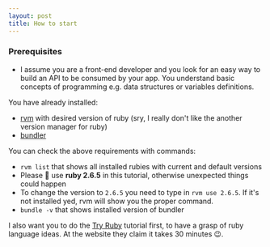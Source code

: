 ```yaml
---
layout: post
title: How to start
---
```


### Prerequisites

- I assume you are a front-end developer and you look for an easy way to build an API to be consumed by your app. You understand basic concepts of programming e.g. data structures or variables definitions.

You have already installed:
- [rvm](https://rvm.io/) with desired version of ruby (sry, I really don't like the another version manager for ruby)
- [bundler](https://bundler.io/)

You can check the above requirements with commands:

* `rvm list` that shows all installed rubies with current and default versions
* Please 🙏 use **ruby 2.6.5** in this tutorial, otherwise unexpected things could happen
* To change the version to `2.6.5` you need to type in `rvm use 2.6.5`. If it's not installed yed, rvm will show you the proper command.
* `bundle -v` that shows installed version of bundler

I also want you to do the [Try Ruby](https://ruby.github.io/TryRuby/) tutorial first, to have a grasp of ruby language ideas. At the website they claim it takes 30 minutes 😉.
